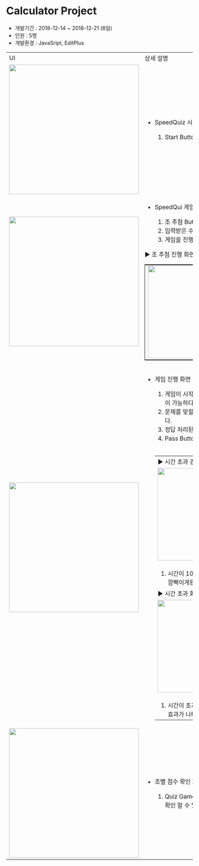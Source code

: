 <h1>Calculator Project</h1>
<ul>
  <li>개발기간 : 2018-12-14 ~ 2018-12-21 (8일)</li>
  <li>인원 : 5명</li>
  <li>개발환경 : JavaSript, EditPlus</li>
</ul>
<table>
  <tr>
    <td>UI</td>
    <td>상세 설명</td>
  </tr>
  <tr>
    <td>
      <img src="https://blogfiles.pstatic.net/MjAxOTA1MDdfMjAw/MDAxNTU3MjE1NTI2NzM1.zV0TLlQn3iWqm1tC5Ne5MWWzcLiIZXOJiel2jzTNI4Ig.TuAdKGUp-ax1EWp-_8KBomLGPPjzlv90K_H1SF3TyoAg.PNG.phh_92/main_%ED%99%94%EB%A9%B4.png?type=w2" width="350px"/>
    </td>
    <td>
      <ul>
        <li>SpeedQuiz 시작 화면</li>
        <ol>
          <li>Start Button Click 시 게임 진행 화면으로 넘어감</li>
        </ol>
      </ul>
    </td>
  </tr>
   <tr>
    <td>
      <img src="https://blogfiles.pstatic.net/MjAxOTA1MDdfMjc5/MDAxNTU3MjE1NTI3NTQ4.OcUvzOFDGMvD21R0s7i-C7fZvWse41tjW8tjQ2oAyCAg.XsFQi8RlDy7LOognagRwsM5HQ1D0VKiXHf9znV3_ffUg.PNG.phh_92/Quiz_%ED%99%94%EB%A9%B4.png?type=w2" width="350px"/>
    </td>
    <td>
      <ul>
        <li>SpeedQui 게임 화면</li>
        <ol>
          <li>조 추첨 Button 을 눌러 참여할 Team 개수를 입력</li>
          <li>입력받은 수의 범위에서 난수 출력하여 게임을 진행할 조를 추출</li>
          <li>게임을 진행할때 조 추첨을 하지 않으면 게임이 진행 될 수 없음</li>
        </ol>
      </ul>
      <table style="border:1px solid black">
        <tr>▶ 조 추첨 진행 화면</tr>
        <tr>
          <td>
            <img src="https://blogfiles.pstatic.net/MjAxOTA1MDdfNTYg/MDAxNTU3MjE1NTU0MjQ2.FDE-h8vYDDki3UQKubHzIl3C0LDGZMqRcObQqjpO92og.8tG-xNzbjP9yweG6mZPf3htTje0lJ0a3q55CYlCCgB4g.PNG.phh_92/%EC%A1%B0_%EC%B6%94%EC%B2%A8.png?type=w2" width="250px"/>
          </td>
          <td>
            <img src="https://blogfiles.pstatic.net/MjAxOTA1MDdfMjM1/MDAxNTU3MjE1NTU1Mjg3.XzTxFpJi_WuAfPhyCqLZzPJcVoJ0oKLT5wDqBej0a6wg.ZFhzKCSHSVYPi-XMuZwh41NFb_AiRZPRmJs6azFaoTIg.PNG.phh_92/%EC%A1%B0%EC%B6%94%EC%B2%A8_2.png?type=w2" width="250px"/>
          </td>
        </tr>
      </table>
     <tr>
      <td>
        <img src="https://blogfiles.pstatic.net/MjAxOTA1MDdfMTA4/MDAxNTU3MjE1NTI4MjM4.c0Yl-uRNh1YGY6kx2SxGbRCMk1BpYe4nJof4e-uqawwg.waoN3VmXdd5fl5VrhnuOP7yfh3zeFMCNw8La9kjgA2kg.PNG.phh_92/Score.png?type=w2" width="350px"/>
      </td>
      <td>
        <ul>
          <li>게임 진행 화면</li>
          <ol>
            <li>게임이 시작되면 타이머가 가동된다, 타이머의 시간은 Code 내에서 수정이 가능하다</li>
            <li>문제를 맞힐시 다음(정답) Button 을 누른다. Score 는 10점씩 증가한다.</li>
            <li>정답 처리된 문제는 다시 출제되지 않는다.</li>
            <li>Pass Button 을 누를시 Score 는 증가하지 않으며 문제가 넘어간다</li>
          </ol>
          <br>
          <table>
            <tr>
              <td>
              ▶ 시간 초과 경고화면
              </td>
            </tr>
            <tr>
              <td>
                <img src="https://blogfiles.pstatic.net/MjAxOTA1MDdfMTg5/MDAxNTU3MjE1NTMwNDk2.CJRqh90cjNtNjd97TCPXrPWPOSOeJeWAxxMcV2DAbR4g.d15sivBul78yjLGhm9PeR1Mjx07OPx-M9DCp6Hs914og.PNG.phh_92/%EC%8B%9C%EA%B0%84%EC%B4%88%EA%B3%BC_%EA%B2%BD%EA%B3%A0_%ED%9A%A8%EA%B3%BC.png?type=w2" width="250px"/>
              </td>
            </tr>
            <tr>
              <td>
                <ol>
                  <li>시간이 10초 이하로 남게 된다면 위 이미지와 같이 화면이 붉은색으로 깜빡이게된다.</li>
                </ol>
              </td>
            </tr>
            <tr>
              <td>▶ 시간 초과 화면</td>
            </tr>
            <tr>
              <td>
                <img src="https://blogfiles.pstatic.net/MjAxOTA1MDdfMjQ0/MDAxNTU3MjE1NTI5MDEw.wDrTxAUE-8uLWBQM3XOFF64Aj-9MwDbwmoDL5AgLSzYg.7vNTZ25_hqWPrHxnQllNnAzjW71WZIVv_pKqq6o55yIg.PNG.phh_92/Timeover_%ED%99%94%EB%A9%B4.png?type=w2" width="250px"/>
              </td>
            </tr>
            <tr>
              <td>
                <ol>
                  <li>시간이 초과되면 위 이미지와 같이 해골 이미지가 화면을 돌아다니는 효과가 나타난다.</li>
                </ol>
              </td>
            </tr>
          </table>         
        </ul>
      </td>
    </tr>
    </td>
  </tr>
  <tr>
    <td>
      <img src="https://blogfiles.pstatic.net/MjAxOTA1MDdfMiAg/MDAxNTU3MjE1NTU1MDQ3.UQAjrJHZPWjMr2KNYdX-t5jL3FUTUqQWPMiiMb0Bda4g.TRJ12_K-KlMZf_lcoKByKzY1jUeH-uR6TQC2OpjXrIgg.PNG.phh_92/%EC%A1%B0%EB%B3%84_Score_%EB%B9%84%EA%B5%90_%ED%99%94%EB%A9%B4.png?type=w2" width="350px"/>
    </td>
    <td>
      <ul>
        <li>조별 점수 확인 화면</li>
        <ol>
          <li>Quiz Game 이 끝나고 Score 에 마우스를 올려놓으면 각 팀별로 점수를 확인 할 수 있는 div 가 나타난다.</li>
        </ol>
      </ul>
    </td>
  </tr>
</table>
